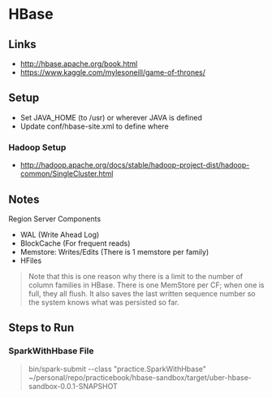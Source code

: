 # HBase

## Links
- http://hbase.apache.org/book.html
- https://www.kaggle.com/mylesoneill/game-of-thrones/

## Setup
- Set JAVA_HOME (to /usr) or wherever JAVA is defined
- Update conf/hbase-site.xml to define where 

### Hadoop Setup
- http://hadoop.apache.org/docs/stable/hadoop-project-dist/hadoop-common/SingleCluster.html

## Notes

Region Server Components
- WAL (Write Ahead Log)
- BlockCache (For frequent reads)
- Memstore: Writes/Edits (There is 1 memstore per family)
- HFiles 

> Note that this is one reason why there is a limit to the number of column families in HBase. 
There is one MemStore per CF; when one is full, they all flush. 
It also saves the last written sequence number so the system knows what was persisted so far.

## Steps to Run

### SparkWithHbase File

>    bin/spark-submit 
>    --class "practice.SparkWithHbase" 
>    ~/personal/repo/practicebook/hbase-sandbox/target/uber-hbase-sandbox-0.0.1-SNAPSHOT

